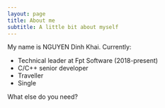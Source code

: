 ```yaml
---
layout: page
title: About me
subtitle: A little bit about myself
---
```


My name is NGUYEN Dinh Khai. Currently:

- Technical leader at Fpt Software (2018-present)
- C/C++ senior developer
- Traveller
- Single

What else do you need?